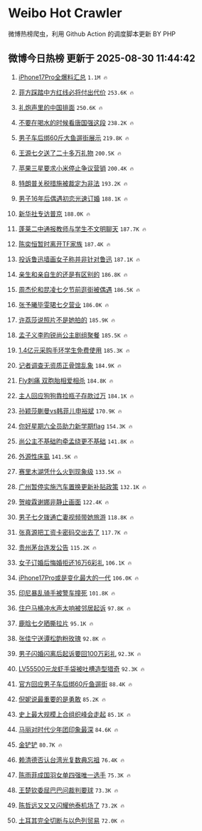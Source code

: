 # Weibo Hot Crawler 



微博热榜爬虫，利用 Github Action 的调度脚本更新 BY PHP 


## 微博今日热榜 更新于 2025-08-30 11:44:42 
1. [iPhone17Pro全爆料汇总](https://s.weibo.com/weibo?q=%23iPhone17Pro%E5%85%A8%E7%88%86%E6%96%99%E6%B1%87%E6%80%BB%23&t=31&band_rank=1&Refer=top) `1.1M 🔥` 

1. [菲方踩踏中方红线必将付出代价](https://s.weibo.com/weibo?q=%23%E8%8F%B2%E6%96%B9%E8%B8%A9%E8%B8%8F%E4%B8%AD%E6%96%B9%E7%BA%A2%E7%BA%BF%E5%BF%85%E5%B0%86%E4%BB%98%E5%87%BA%E4%BB%A3%E4%BB%B7%23&t=31&band_rank=2&Refer=top) `253.6K 🔥` 

1. [礼炮声里的中国排面](https://s.weibo.com/weibo?q=%23%E7%A4%BC%E7%82%AE%E5%A3%B0%E9%87%8C%E7%9A%84%E4%B8%AD%E5%9B%BD%E6%8E%92%E9%9D%A2%23&t=31&band_rank=3&Refer=top) `250.6K 🔥` 

1. [不要在喝水的时候看唐国强这段](https://s.weibo.com/weibo?q=%E4%B8%8D%E8%A6%81%E5%9C%A8%E5%96%9D%E6%B0%B4%E7%9A%84%E6%97%B6%E5%80%99%E7%9C%8B%E5%94%90%E5%9B%BD%E5%BC%BA%E8%BF%99%E6%AE%B5&t=31&band_rank=4&Refer=top) `238.2K 🔥` 

1. [男子车后绑60斤大鱼遛街展示](https://s.weibo.com/weibo?q=%23%E7%94%B7%E5%AD%90%E8%BD%A6%E5%90%8E%E7%BB%9160%E6%96%A4%E5%A4%A7%E9%B1%BC%E9%81%9B%E8%A1%97%E5%B1%95%E7%A4%BA%23&t=31&band_rank=5&Refer=top) `219.8K 🔥` 

1. [王源七夕送了二十多万礼物](https://s.weibo.com/weibo?q=%E7%8E%8B%E6%BA%90%E4%B8%83%E5%A4%95%E9%80%81%E4%BA%86%E4%BA%8C%E5%8D%81%E5%A4%9A%E4%B8%87%E7%A4%BC%E7%89%A9&t=31&band_rank=6&Refer=top) `200.5K 🔥` 

1. [苹果三星要求小米停止争议营销](https://s.weibo.com/weibo?q=%23%E8%8B%B9%E6%9E%9C%E4%B8%89%E6%98%9F%E8%A6%81%E6%B1%82%E5%B0%8F%E7%B1%B3%E5%81%9C%E6%AD%A2%E4%BA%89%E8%AE%AE%E8%90%A5%E9%94%80%23&t=31&band_rank=7&Refer=top) `200.4K 🔥` 

1. [特朗普关税措施被裁定为非法](https://s.weibo.com/weibo?q=%23%E7%89%B9%E6%9C%97%E6%99%AE%E5%85%B3%E7%A8%8E%E6%8E%AA%E6%96%BD%E8%A2%AB%E8%A3%81%E5%AE%9A%E4%B8%BA%E9%9D%9E%E6%B3%95%23&t=31&band_rank=8&Refer=top) `193.2K 🔥` 

1. [男子16年后偶遇初恋光速订婚](https://s.weibo.com/weibo?q=%23%E7%94%B7%E5%AD%9016%E5%B9%B4%E5%90%8E%E5%81%B6%E9%81%87%E5%88%9D%E6%81%8B%E5%85%89%E9%80%9F%E8%AE%A2%E5%A9%9A%23&t=31&band_rank=9&Refer=top) `188.1K 🔥` 

1. [新华社专访普京](https://s.weibo.com/weibo?q=%23%E6%96%B0%E5%8D%8E%E7%A4%BE%E4%B8%93%E8%AE%BF%E6%99%AE%E4%BA%AC%23&t=31&band_rank=10&Refer=top) `188.0K 🔥` 

1. [蓬莱二中通报教师与学生不文明聊天](https://s.weibo.com/weibo?q=%23%E8%93%AC%E8%8E%B1%E4%BA%8C%E4%B8%AD%E9%80%9A%E6%8A%A5%E6%95%99%E5%B8%88%E4%B8%8E%E5%AD%A6%E7%94%9F%E4%B8%8D%E6%96%87%E6%98%8E%E8%81%8A%E5%A4%A9%23&t=31&band_rank=11&Refer=top) `187.7K 🔥` 

1. [陈奕恒暂时离开TF家族](https://s.weibo.com/weibo?q=%23%E9%99%88%E5%A5%95%E6%81%92%E6%9A%82%E6%97%B6%E7%A6%BB%E5%BC%80TF%E5%AE%B6%E6%97%8F%23&t=31&band_rank=12&Refer=top) `187.4K 🔥` 

1. [投诉鲁迅墙画女子称并非针对鲁迅](https://s.weibo.com/weibo?q=%23%E6%8A%95%E8%AF%89%E9%B2%81%E8%BF%85%E5%A2%99%E7%94%BB%E5%A5%B3%E5%AD%90%E7%A7%B0%E5%B9%B6%E9%9D%9E%E9%92%88%E5%AF%B9%E9%B2%81%E8%BF%85%23&t=31&band_rank=13&Refer=top) `187.1K 🔥` 

1. [亲生和亲自生的还是有区别的](https://s.weibo.com/weibo?q=%E4%BA%B2%E7%94%9F%E5%92%8C%E4%BA%B2%E8%87%AA%E7%94%9F%E7%9A%84%E8%BF%98%E6%98%AF%E6%9C%89%E5%8C%BA%E5%88%AB%E7%9A%84&t=31&band_rank=14&Refer=top) `186.8K 🔥` 

1. [周杰伦和昆凌七夕节前逛街被偶遇](https://s.weibo.com/weibo?q=%23%E5%91%A8%E6%9D%B0%E4%BC%A6%E5%92%8C%E6%98%86%E5%87%8C%E4%B8%83%E5%A4%95%E8%8A%82%E5%89%8D%E9%80%9B%E8%A1%97%E8%A2%AB%E5%81%B6%E9%81%87%23&t=31&band_rank=15&Refer=top) `186.5K 🔥` 

1. [张予曦毕雯珺七夕营业](https://s.weibo.com/weibo?q=%E5%BC%A0%E4%BA%88%E6%9B%A6%E6%AF%95%E9%9B%AF%E7%8F%BA%E4%B8%83%E5%A4%95%E8%90%A5%E4%B8%9A&t=31&band_rank=16&Refer=top) `186.0K 🔥` 

1. [许荔莎说照片不是她拍的](https://s.weibo.com/weibo?q=%23%E8%AE%B8%E8%8D%94%E8%8E%8E%E8%AF%B4%E7%85%A7%E7%89%87%E4%B8%8D%E6%98%AF%E5%A5%B9%E6%8B%8D%E7%9A%84%23&t=31&band_rank=17&Refer=top) `185.9K 🔥` 

1. [孟子义李昀锐尚公主剧组聚餐](https://s.weibo.com/weibo?q=%23%E5%AD%9F%E5%AD%90%E4%B9%89%E6%9D%8E%E6%98%80%E9%94%90%E5%B0%9A%E5%85%AC%E4%B8%BB%E5%89%A7%E7%BB%84%E8%81%9A%E9%A4%90%23&t=31&band_rank=18&Refer=top) `185.5K 🔥` 

1. [1.4亿元采购手环学生免费使用](https://s.weibo.com/weibo?q=%231.4%E4%BA%BF%E5%85%83%E9%87%87%E8%B4%AD%E6%89%8B%E7%8E%AF%E5%AD%A6%E7%94%9F%E5%85%8D%E8%B4%B9%E4%BD%BF%E7%94%A8%23&t=31&band_rank=19&Refer=top) `185.3K 🔥` 

1. [记者调查无资质正骨馆乱象](https://s.weibo.com/weibo?q=%23%E8%AE%B0%E8%80%85%E8%B0%83%E6%9F%A5%E6%97%A0%E8%B5%84%E8%B4%A8%E6%AD%A3%E9%AA%A8%E9%A6%86%E4%B9%B1%E8%B1%A1%23&t=31&band_rank=20&Refer=top) `184.9K 🔥` 

1. [Fly刺痛 双胞胎相爱相杀](https://s.weibo.com/weibo?q=Fly%E5%88%BA%E7%97%9B%20%E5%8F%8C%E8%83%9E%E8%83%8E%E7%9B%B8%E7%88%B1%E7%9B%B8%E6%9D%80&t=31&band_rank=21&Refer=top) `184.8K 🔥` 

1. [主人回应狗狗靠捡瓶子存款过万](https://s.weibo.com/weibo?q=%23%E4%B8%BB%E4%BA%BA%E5%9B%9E%E5%BA%94%E7%8B%97%E7%8B%97%E9%9D%A0%E6%8D%A1%E7%93%B6%E5%AD%90%E5%AD%98%E6%AC%BE%E8%BF%87%E4%B8%87%23&t=31&band_rank=22&Refer=top) `184.1K 🔥` 

1. [孙颖莎蒯曼vs韩菲儿申裕斌](https://s.weibo.com/weibo?q=%23%E5%AD%99%E9%A2%96%E8%8E%8E%E8%92%AF%E6%9B%BCvs%E9%9F%A9%E8%8F%B2%E5%84%BF%E7%94%B3%E8%A3%95%E6%96%8C%23&t=31&band_rank=23&Refer=top) `170.9K 🔥` 

1. [你好星期六全员助力新学期flag](https://s.weibo.com/weibo?q=%23%E4%BD%A0%E5%A5%BD%E6%98%9F%E6%9C%9F%E5%85%AD%E5%85%A8%E5%91%98%E5%8A%A9%E5%8A%9B%E6%96%B0%E5%AD%A6%E6%9C%9Fflag%23&t=31&band_rank=24&Refer=top) `154.3K 🔥` 

1. [尚公主不基础昀牵孟绕更不基础](https://s.weibo.com/weibo?q=%23%E5%B0%9A%E5%85%AC%E4%B8%BB%E4%B8%8D%E5%9F%BA%E7%A1%80%E6%98%80%E7%89%B5%E5%AD%9F%E7%BB%95%E6%9B%B4%E4%B8%8D%E5%9F%BA%E7%A1%80%23&t=31&band_rank=25&Refer=top) `141.8K 🔥` 

1. [外源性床虱](https://s.weibo.com/weibo?q=%E5%A4%96%E6%BA%90%E6%80%A7%E5%BA%8A%E8%99%B1&t=31&band_rank=26&Refer=top) `141.5K 🔥` 

1. [赛里木湖凭什么火到现象级](https://s.weibo.com/weibo?q=%23%E8%B5%9B%E9%87%8C%E6%9C%A8%E6%B9%96%E5%87%AD%E4%BB%80%E4%B9%88%E7%81%AB%E5%88%B0%E7%8E%B0%E8%B1%A1%E7%BA%A7%23&t=31&band_rank=27&Refer=top) `133.5K 🔥` 

1. [广州暂停实施汽车置换更新补贴政策](https://s.weibo.com/weibo?q=%23%E5%B9%BF%E5%B7%9E%E6%9A%82%E5%81%9C%E5%AE%9E%E6%96%BD%E6%B1%BD%E8%BD%A6%E7%BD%AE%E6%8D%A2%E6%9B%B4%E6%96%B0%E8%A1%A5%E8%B4%B4%E6%94%BF%E7%AD%96%23&t=31&band_rank=28&Refer=top) `132.1K 🔥` 

1. [贺峻霖谢娜非静止画面](https://s.weibo.com/weibo?q=%E8%B4%BA%E5%B3%BB%E9%9C%96%E8%B0%A2%E5%A8%9C%E9%9D%9E%E9%9D%99%E6%AD%A2%E7%94%BB%E9%9D%A2&t=31&band_rank=29&Refer=top) `122.4K 🔥` 

1. [男子七夕拨通亡妻视频带她旅游](https://s.weibo.com/weibo?q=%23%E7%94%B7%E5%AD%90%E4%B8%83%E5%A4%95%E6%8B%A8%E9%80%9A%E4%BA%A1%E5%A6%BB%E8%A7%86%E9%A2%91%E5%B8%A6%E5%A5%B9%E6%97%85%E6%B8%B8%23&t=31&band_rank=30&Refer=top) `118.8K 🔥` 

1. [张真源把工资卡密码交出去了](https://s.weibo.com/weibo?q=%E5%BC%A0%E7%9C%9F%E6%BA%90%E6%8A%8A%E5%B7%A5%E8%B5%84%E5%8D%A1%E5%AF%86%E7%A0%81%E4%BA%A4%E5%87%BA%E5%8E%BB%E4%BA%86&t=31&band_rank=31&Refer=top) `117.7K 🔥` 

1. [贵州茅台连发公告](https://s.weibo.com/weibo?q=%23%E8%B4%B5%E5%B7%9E%E8%8C%85%E5%8F%B0%E8%BF%9E%E5%8F%91%E5%85%AC%E5%91%8A%23&t=31&band_rank=32&Refer=top) `115.2K 🔥` 

1. [女子订婚后悔婚拒还16万6彩礼](https://s.weibo.com/weibo?q=%23%E5%A5%B3%E5%AD%90%E8%AE%A2%E5%A9%9A%E5%90%8E%E6%82%94%E5%A9%9A%E6%8B%92%E8%BF%9816%E4%B8%876%E5%BD%A9%E7%A4%BC%23&t=31&band_rank=33&Refer=top) `106.1K 🔥` 

1. [iPhone17Pro或是变化最大的一代](https://s.weibo.com/weibo?q=%23iPhone17Pro%E6%88%96%E6%98%AF%E5%8F%98%E5%8C%96%E6%9C%80%E5%A4%A7%E7%9A%84%E4%B8%80%E4%BB%A3%23&t=31&band_rank=34&Refer=top) `106.0K 🔥` 

1. [印尼暴乱骑手被警车撞死](https://s.weibo.com/weibo?q=%E5%8D%B0%E5%B0%BC%E6%9A%B4%E4%B9%B1%E9%AA%91%E6%89%8B%E8%A2%AB%E8%AD%A6%E8%BD%A6%E6%92%9E%E6%AD%BB&t=31&band_rank=35&Refer=top) `101.8K 🔥` 

1. [住户马桶冲水声太响被邻居起诉](https://s.weibo.com/weibo?q=%23%E4%BD%8F%E6%88%B7%E9%A9%AC%E6%A1%B6%E5%86%B2%E6%B0%B4%E5%A3%B0%E5%A4%AA%E5%93%8D%E8%A2%AB%E9%82%BB%E5%B1%85%E8%B5%B7%E8%AF%89%23&t=31&band_rank=36&Refer=top) `97.8K 🔥` 

1. [鹿晗七夕晒撕拉片](https://s.weibo.com/weibo?q=%23%E9%B9%BF%E6%99%97%E4%B8%83%E5%A4%95%E6%99%92%E6%92%95%E6%8B%89%E7%89%87%23&t=31&band_rank=37&Refer=top) `95.1K 🔥` 

1. [张佳宁送谭松韵粉玫瑰](https://s.weibo.com/weibo?q=%23%E5%BC%A0%E4%BD%B3%E5%AE%81%E9%80%81%E8%B0%AD%E6%9D%BE%E9%9F%B5%E7%B2%89%E7%8E%AB%E7%91%B0%23&t=31&band_rank=38&Refer=top) `92.8K 🔥` 

1. [男子闪婚闪离后起诉要回100万彩礼](https://s.weibo.com/weibo?q=%23%E7%94%B7%E5%AD%90%E9%97%AA%E5%A9%9A%E9%97%AA%E7%A6%BB%E5%90%8E%E8%B5%B7%E8%AF%89%E8%A6%81%E5%9B%9E100%E4%B8%87%E5%BD%A9%E7%A4%BC%23&t=31&band_rank=39&Refer=top) `92.3K 🔥` 

1. [LV55500元龙虾手袋被吐槽造型猎奇](https://s.weibo.com/weibo?q=%23LV55500%E5%85%83%E9%BE%99%E8%99%BE%E6%89%8B%E8%A2%8B%E8%A2%AB%E5%90%90%E6%A7%BD%E9%80%A0%E5%9E%8B%E7%8C%8E%E5%A5%87%23&t=31&band_rank=40&Refer=top) `92.3K 🔥` 

1. [官方回应男子车后绑60斤鱼遛街](https://s.weibo.com/weibo?q=%23%E5%AE%98%E6%96%B9%E5%9B%9E%E5%BA%94%E7%94%B7%E5%AD%90%E8%BD%A6%E5%90%8E%E7%BB%9160%E6%96%A4%E9%B1%BC%E9%81%9B%E8%A1%97%23&t=31&band_rank=41&Refer=top) `88.4K 🔥` 

1. [倪妮说最重要的是勇敢](https://s.weibo.com/weibo?q=%23%E5%80%AA%E5%A6%AE%E8%AF%B4%E6%9C%80%E9%87%8D%E8%A6%81%E7%9A%84%E6%98%AF%E5%8B%87%E6%95%A2%23&t=31&band_rank=42&Refer=top) `85.2K 🔥` 

1. [史上最大规模上合组织峰会走起](https://s.weibo.com/weibo?q=%23%E5%8F%B2%E4%B8%8A%E6%9C%80%E5%A4%A7%E8%A7%84%E6%A8%A1%E4%B8%8A%E5%90%88%E7%BB%84%E7%BB%87%E5%B3%B0%E4%BC%9A%E8%B5%B0%E8%B5%B7%23&t=31&band_rank=43&Refer=top) `85.1K 🔥` 

1. [马丽对时代少年团印象最深](https://s.weibo.com/weibo?q=%E9%A9%AC%E4%B8%BD%E5%AF%B9%E6%97%B6%E4%BB%A3%E5%B0%91%E5%B9%B4%E5%9B%A2%E5%8D%B0%E8%B1%A1%E6%9C%80%E6%B7%B1&t=31&band_rank=44&Refer=top) `84.6K 🔥` 

1. [金铲铲](https://s.weibo.com/weibo?q=%E9%87%91%E9%93%B2%E9%93%B2&t=31&band_rank=45&Refer=top) `80.7K 🔥` 

1. [赖清德否认台湾光复数典忘祖](https://s.weibo.com/weibo?q=%23%E8%B5%96%E6%B8%85%E5%BE%B7%E5%90%A6%E8%AE%A4%E5%8F%B0%E6%B9%BE%E5%85%89%E5%A4%8D%E6%95%B0%E5%85%B8%E5%BF%98%E7%A5%96%23&t=31&band_rank=46&Refer=top) `76.4K 🔥` 

1. [陈雨菲成国羽女单四强唯一选手](https://s.weibo.com/weibo?q=%23%E9%99%88%E9%9B%A8%E8%8F%B2%E6%88%90%E5%9B%BD%E7%BE%BD%E5%A5%B3%E5%8D%95%E5%9B%9B%E5%BC%BA%E5%94%AF%E4%B8%80%E9%80%89%E6%89%8B%23&t=31&band_rank=47&Refer=top) `75.3K 🔥` 

1. [王楚钦委屈巴巴问裁判要球](https://s.weibo.com/weibo?q=%E7%8E%8B%E6%A5%9A%E9%92%A6%E5%A7%94%E5%B1%88%E5%B7%B4%E5%B7%B4%E9%97%AE%E8%A3%81%E5%88%A4%E8%A6%81%E7%90%83&t=31&band_rank=48&Refer=top) `73.3K 🔥` 

1. [陈哲远又又又闪耀他泰机场了](https://s.weibo.com/weibo?q=%E9%99%88%E5%93%B2%E8%BF%9C%E5%8F%88%E5%8F%88%E5%8F%88%E9%97%AA%E8%80%80%E4%BB%96%E6%B3%B0%E6%9C%BA%E5%9C%BA%E4%BA%86&t=31&band_rank=49&Refer=top) `73.2K 🔥` 

1. [土耳其完全切断与以色列贸易](https://s.weibo.com/weibo?q=%23%E5%9C%9F%E8%80%B3%E5%85%B6%E5%AE%8C%E5%85%A8%E5%88%87%E6%96%AD%E4%B8%8E%E4%BB%A5%E8%89%B2%E5%88%97%E8%B4%B8%E6%98%93%23&t=31&band_rank=50&Refer=top) `72.0K 🔥` 

